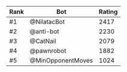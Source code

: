 Rank|Bot|Rating
---|---|---
#1|@NilatacBot|2417
#2|@anti-bot|2230
#3|@CatNail|2079
#4|@pawnrobot|1882
#5|@MinOpponentMoves|1024
